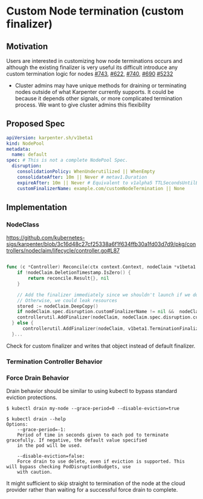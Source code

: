 # Custom Node termination (custom finalizer)

## Motivation
Users are interested in customizing how node terminations occurs and although the existing finalizer is very useful its difficult introduce any custom termination
logic for nodes [#743](https://github.com/kubernetes-sigs/karpenter/issues/743), [#622](https://github.com/kubernetes-sigs/karpenter/issues/622), [#740](https://github.com/kubernetes-sigs/karpenter/issues/740), [#690](https://github.com/kubernetes-sigs/karpenter/issues/690)
[#5232](https://github.com/aws/karpenter/issues/5232)
* Cluster admins may have unique methods for draining or terminating nodes outside of what Karpenter currently supports. It could be because it depends other signals,
or more complicated termination process. We want to give cluster admins this flexibility

## Proposed Spec

```yaml
apiVersion: karpenter.sh/v1beta1
kind: NodePool
metadata:
  name: default
spec: # This is not a complete NodePool Spec.
  disruption:
    consolidationPolicy: WhenUnderutilized || WhenEmpty
    consolidateAfter: 10m || Never # metav1.Duration
    expireAfter: 10m || Never # Equivalent to v1alpha5 TTLSecondsUntilExpired
    customFinalizerName: example.com/customNodeTermination || None
```


## Implementation

### NodeClass 

https://github.com/kubernetes-sigs/karpenter/blob/3c16d48c27cf25338a6f1f634ffb30a1fd03d7d9/pkg/controllers/nodeclaim/lifecycle/controller.go#L87
```go

func (c *Controller) Reconcile(ctx context.Context, nodeClaim *v1beta1.NodeClaim) (reconcile.Result, error) {
	if !nodeClaim.DeletionTimestamp.IsZero() {
		return reconcile.Result{}, nil
	}

	// Add the finalizer immediately since we shouldn't launch if we don't yet have the finalizer.
	// Otherwise, we could leak resources
	stored := nodeClaim.DeepCopy()
	if nodeClaim.spec.disruption.customFinalizerName != nil &&  nodeClaim.spec.disruption.customFinalizerName != "None" {
    controllerutil.AddFinalizer(nodeClaim, nodeClaim.spec.disruption.customFinalizerName) 
  } else {
	  controllerutil.AddFinalizer(nodeClaim, v1beta1.TerminationFinalizer) 
  }...
```

Check for custom finalizer and writes that object instead of default finalizer.  

### Termination Controller Behavior


### Force Drain Behavior
Drain behavior should be similar to using kubectl to bypass standard eviction protections.
```
$ kubectl drain my-node --grace-period=0 --disable-eviction=true

$ kubectl drain --help
Options:
    --grace-period=-1:
	Period of time in seconds given to each pod to terminate gracefully. If negative, the default value specified
	in the pod will be used.

    --disable-eviction=false:
	Force drain to use delete, even if eviction is supported. This will bypass checking PodDisruptionBudgets, use
	with caution.
```

It might sufficient to skip straight to termination of the node at the cloud provider rather than waiting for a successful force drain to complete.
